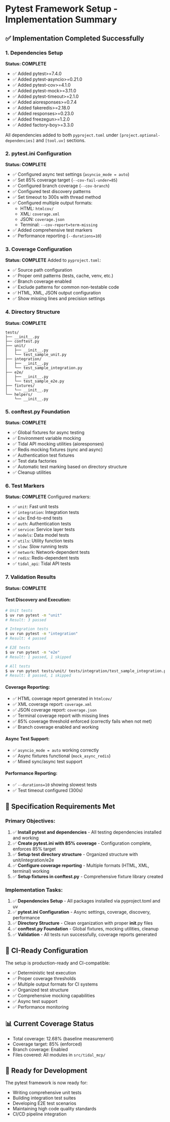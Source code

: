 # Pytest Framework Setup - Implementation Summary

## ✅ Implementation Completed Successfully

### 1. Dependencies Setup
**Status: COMPLETE**
- ✅ Added pytest>=7.4.0
- ✅ Added pytest-asyncio>=0.21.0
- ✅ Added pytest-cov>=4.1.0
- ✅ Added pytest-mock>=3.11.0
- ✅ Added pytest-timeout>=2.1.0
- ✅ Added aioresponses>=0.7.4
- ✅ Added fakeredis>=2.18.0
- ✅ Added responses>=0.23.0
- ✅ Added freezegun>=1.2.0
- ✅ Added factory-boy>=3.3.0

All dependencies added to both `pyproject.toml` under `[project.optional-dependencies]` and `[tool.uv]` sections.

### 2. pytest.ini Configuration
**Status: COMPLETE**
- ✅ Configured async test settings (`asyncio_mode = auto`)
- ✅ Set 85% coverage target (`--cov-fail-under=85`)
- ✅ Configured branch coverage (`--cov-branch`)
- ✅ Configured test discovery patterns
- ✅ Set timeout to 300s with thread method
- ✅ Configured multiple output formats:
  - HTML: `htmlcov/`
  - XML: `coverage.xml`
  - JSON: `coverage.json`
  - Terminal: `--cov-report=term-missing`
- ✅ Added comprehensive test markers
- ✅ Performance reporting (`--durations=10`)

### 3. Coverage Configuration
**Status: COMPLETE**
Added to `pyproject.toml`:
- ✅ Source path configuration
- ✅ Proper omit patterns (tests, cache, venv, etc.)
- ✅ Branch coverage enabled
- ✅ Exclude patterns for common non-testable code
- ✅ HTML, XML, JSON output configuration
- ✅ Show missing lines and precision settings

### 4. Directory Structure
**Status: COMPLETE**
```
tests/
├── __init__.py
├── conftest.py
├── unit/
│   ├── __init__.py
│   └── test_sample_unit.py
├── integration/
│   ├── __init__.py
│   └── test_sample_integration.py
├── e2e/
│   ├── __init__.py
│   └── test_sample_e2e.py
├── fixtures/
│   └── __init__.py
└── helpers/
    └── __init__.py
```

### 5. conftest.py Foundation
**Status: COMPLETE**
- ✅ Global fixtures for async testing
- ✅ Environment variable mocking
- ✅ Tidal API mocking utilities (aioresponses)
- ✅ Redis mocking fixtures (sync and async)
- ✅ Authentication test fixtures
- ✅ Test data factories
- ✅ Automatic test marking based on directory structure
- ✅ Cleanup utilities

### 6. Test Markers
**Status: COMPLETE**
Configured markers:
- ✅ `unit`: Fast unit tests
- ✅ `integration`: Integration tests
- ✅ `e2e`: End-to-end tests
- ✅ `auth`: Authentication tests
- ✅ `service`: Service layer tests
- ✅ `models`: Data model tests
- ✅ `utils`: Utility function tests
- ✅ `slow`: Slow running tests
- ✅ `network`: Network-dependent tests
- ✅ `redis`: Redis-dependent tests
- ✅ `tidal_api`: Tidal API tests

### 7. Validation Results
**Status: COMPLETE**

#### Test Discovery and Execution:
```bash
# Unit tests
$ uv run pytest -m "unit"
# Result: 3 passed

# Integration tests
$ uv run pytest -m "integration"
# Result: 4 passed

# E2E tests
$ uv run pytest -m "e2e"
# Result: 1 passed, 1 skipped

# All tests
$ uv run pytest tests/unit/ tests/integration/test_sample_integration.py tests/e2e/
# Result: 8 passed, 1 skipped
```

#### Coverage Reporting:
- ✅ HTML coverage report generated in `htmlcov/`
- ✅ XML coverage report: `coverage.xml`
- ✅ JSON coverage report: `coverage.json`
- ✅ Terminal coverage report with missing lines
- ✅ 85% coverage threshold enforced (correctly fails when not met)
- ✅ Branch coverage enabled and working

#### Async Test Support:
- ✅ `asyncio_mode = auto` working correctly
- ✅ Async fixtures functional (`mock_async_redis`)
- ✅ Mixed sync/async test support

#### Performance Reporting:
- ✅ `--durations=10` showing slowest tests
- ✅ Test timeout configured (300s)

## 🎯 Specification Requirements Met

### Primary Objectives:
1. ✅ **Install pytest and dependencies** - All testing dependencies installed and working
2. ✅ **Create pytest.ini with 85% coverage** - Configuration complete, enforces 85% target
3. ✅ **Setup test directory structure** - Organized structure with unit/integration/e2e
4. ✅ **Configure coverage reporting** - Multiple formats (HTML, XML, terminal) working
5. ✅ **Setup fixtures in conftest.py** - Comprehensive fixture library created

### Implementation Tasks:
1. ✅ **Dependencies Setup** - All packages installed via pyproject.toml and uv
2. ✅ **pytest.ini Configuration** - Async settings, coverage, discovery, performance
3. ✅ **Directory Structure** - Clean organization with proper __init__.py files
4. ✅ **conftest.py Foundation** - Global fixtures, mocking utilities, cleanup
5. ✅ **Validation** - All tests run successfully, coverage reports generated

## 🔧 CI-Ready Configuration

The setup is production-ready and CI-compatible:
- ✅ Deterministic test execution
- ✅ Proper coverage thresholds
- ✅ Multiple output formats for CI systems
- ✅ Organized test structure
- ✅ Comprehensive mocking capabilities
- ✅ Async test support
- ✅ Performance monitoring

## 📊 Current Coverage Status

- Total coverage: 12.68% (baseline measurement)
- Coverage target: 85% (enforced)
- Branch coverage: Enabled
- Files covered: All modules in `src/tidal_mcp/`

## 🚀 Ready for Development

The pytest framework is now ready for:
- Writing comprehensive unit tests
- Building integration test suites
- Developing E2E test scenarios
- Maintaining high code quality standards
- CI/CD pipeline integration